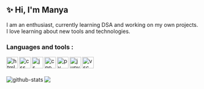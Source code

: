 ## ✨ Hi, I'm Manya
I am an enthusiast, currently learning DSA and working on my own projects. <br />
I love learning about new tools and technologies.
<br />
### Languages and tools : 
<link rel="stylesheet" href="https://cdn.jsdelivr.net/gh/devicons/devicon@latest/devicon.min.css">
<img align="left" alt="html" width="30px" src="https://cdn.jsdelivr.net/gh/devicons/devicon/icons/html5/html5-original.svg">
<img align="left" alt="css" width="30px" src="https://cdn.jsdelivr.net/gh/devicons/devicon/icons/css3/css3-original.svg">
<img align="left" alt="js" width="30px" src="https://cdn.jsdelivr.net/gh/devicons/devicon/icons/javascript/javascript-original.svg">
<img align="left" alt="cpp" width="30px" src="https://cdn.jsdelivr.net/gh/devicons/devicon/icons/cplusplus/cplusplus-original.svg">
<img align="left" alt="py" width="30px" src="https://cdn.jsdelivr.net/gh/devicons/devicon/icons/python/python-original.svg">
<img align="left" alt="jupy" width="30px" src="https://cdn.jsdelivr.net/gh/devicons/devicon/icons/jupyter/jupyter-original.svg">
<img align="left" alt="vsc" width="30px" src="https://cdn.jsdelivr.net/gh/devicons/devicon/icons/vscode/vscode-original.svg">
<br />
<br />
<br />
<img align="left" alt="github-stats" src="https://github-readme-stats.vercel.app/api?username=ranimanya&show_icons=true" />
<img src="https://github-readme-stats.vercel.app/api/top-langs/?username=ranimanya&show_icons=true&layout=compact" />
<br />
<br />

<!--
**ranimanya/ranimanya** is a ✨ _special_ ✨ repository because its `README.md` (this file) appears on your GitHub profile.

Here are some ideas to get you started:

- 🔭 I’m currently working on ...
- 🌱 I’m currently learning ...
- 👯 I’m looking to collaborate on ...
- 🤔 I’m looking for help with ...
- 💬 Ask me about ...
- 📫 How to reach me: ...
- 😄 Pronouns: ...
- ⚡ Fun fact: ...
-->

